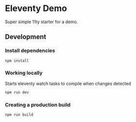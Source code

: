 # Eleventy Demo

Super simple 11ty starter for a demo.

## Development

### Install dependencies

```bash
npm install
```

### Working locally

Starts eleventy watch tasks to compile when changes detected

```bash
npm run dev
```

### Creating a production build


```bash
npm run build
```